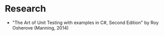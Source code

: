 # Research
* "The Art of Unit Testing with examples in C#, Second Edition" by Roy Osherove (Manning, 2014)
